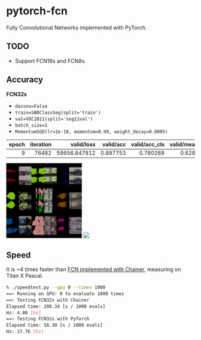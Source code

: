 # pytorch-fcn


Fully Convolutional Networks implemented with PyTorch.


## TODO

- Support FCN16s and FCN8s.


## Accuracy

**FCN32s**

- `deconv=False`
- `train=SBDClassSeg(split='train')`
- `val=VOC2011(split='seg11val')`
- `batch_size=1`
- `MomentumSGD(lr=1e-10, momentum=0.99, weight_decay=0.0005)`

|   epoch |   iteration |   valid/loss |   valid/acc |   valid/acc_cls |   valid/mean_iu |   valid/fwavacc |
|--------:|------------:|-------------:|------------:|----------------:|----------------:|----------------:|
|       9 |       76482 | 59656.847812 |    0.897753 |        0.780288 |        0.628707 |        0.844420 |

<img src="_static/fcn32s_voc2012_best_epoch9.jpg" width="40%" />
<img src="_static/fcn32s_voc2012_visualization_val.gif" width="40%" />


## Speed

It is ~4 times faster than [FCN implemented with Chainer](https://github.com/wkentaro/fcn),
measuring on Titan X Pascal.

```bash
% ./speedtest.py --gpu 0 --times 1000
==> Running on GPU: 0 to evaluate 1000 times
==> Testing FCN32s with Chainer
Elapsed time: 208.34 [s / 1000 evals]
Hz: 4.80 [hz]
==> Testing FCN32s with PyTorch
Elapsed time: 56.30 [s / 1000 evals]
Hz: 17.76 [hz]
```
